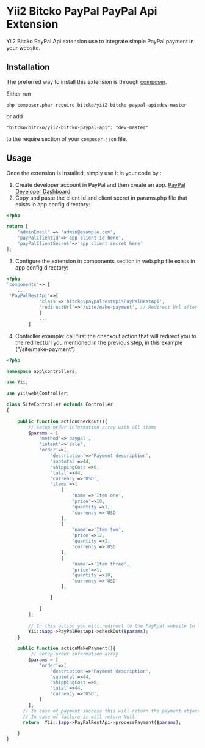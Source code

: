 Yii2 Bitcko PayPal PayPal Api Extension
=========================================
Yii2 Bitcko  PayPal Api extension  use to integrate simple PayPal payment in your website.

Installation
------------

The preferred way to install this extension is through [composer](http://getcomposer.org/download/).

Either run

```
php composer.phar require bitcko/yii2-bitcko-paypal-api:dev-master

```

or add

```
"bitcko/bitcko/yii2-bitcko-paypal-api": "dev-master"
```

to the require section of your `composer.json` file.


Usage
-----

Once the extension is installed, simply use it in your code by  :

1. Create developer account in PayPal and then create an app.  [PayPal Developer Dashboard](https://developer.paypal.com/).
2. Copy and paste the client Id and client secret in params.php file that exists in app config directory:
```php
<?php

return [
    'adminEmail' => 'admin@example.com',
    'payPalClientId'=>'app client id here',
    'payPalClientSecret'=>'app client secret here'
];


```
3. Configure the extension  in components section in web.php file exists in app config directory: 

```php
<?php
'components'=> [
    ...
 'PayPalRestApi'=>[
            'class'=>'bitcko\paypalrestapi\PayPalRestApi',
            'redirectUrl'=>'/site/make-payment', // Redirect Url after payment
            ]
            ...
        ]

```
4. Controller example:
       call first the checkout action that will redirect you to the redirectUrl you mentioned in the previous step,
       in this example ("/site/make-payment")

```php
<?php

namespace app\controllers;

use Yii;

use yii\web\Controller;

class SiteController extends Controller
{
   
    public function actionCheckout(){
        // Setup order information array with all items
        $params = [
            'method'=>'paypal',
            'intent'=>'sale',
            'order'=>[
                'description'=>'Payment description',
                'subtotal'=>44,
                'shippingCost'=>0,
                'total'=>44,
                'currency'=>'USD',
                'items'=>[
                    [
                        'name'=>'Item one',
                        'price'=>10,
                        'quantity'=>1,
                        'currency'=>'USD'
                    ],
                    [
                        'name'=>'Item two',
                        'price'=>12,
                        'quantity'=>2,
                        'currency'=>'USD'
                    ],
                    [
                        'name'=>'Item three',
                        'price'=>1,
                        'quantity'=>10,
                        'currency'=>'USD'
                    ],

                ]

            ]
        ];
        
        // In this action you will redirect to the PayPpal website to login with you buyer account and complete the payment
        Yii::$app->PayPalRestApi->checkOut($params);
    }

    public function actionMakePayment(){
         // Setup order information array 
        $params = [
            'order'=>[
                'description'=>'Payment description',
                'subtotal'=>44,
                'shippingCost'=>0,
                'total'=>44,
                'currency'=>'USD',
            ]
        ];
      // In case of payment success this will return the payment object that contains all information about the order
      // In case of failure it will return Null
      return  Yii::$app->PayPalRestApi->processPayment($params);

    }
}


```



